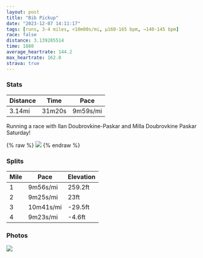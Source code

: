 ```yaml
---
layout: post
title: "Bib Pickup"
date: "2023-12-07 14:11:17"
tags: [runs, 3-4 miles, <10m00s/mi, μ160-165 bpm, →140-145 bpm]
race: false
distance: 3.139285514
time: 1880
average_heartrate: 144.2
max_heartrate: 162.0
strava: true
---
```


### Stats

| Distance | Time | Pace |
|----------|------|------|
|3.14mi|31m20s|9m59s/mi|

Running a race with Ilan Doubrovkine-Paskar and Milla Doubrovkine Paskar Saturday!

{% raw %}
<img src='https://maps.googleapis.com/maps/api/staticmap?maptype=roadmap&path=enc:g`wwFdnsbME@IoDH_@L_@@YFQTg@NM@o@WOB??Gc@CYGu@@gAUyA}@]WGMSOUa@EOqAi@eAO{AkAMO[KGGAQBD@p@_Aq@WOWEY][OWUIQc@_@e@m@qAw@Se@IKs@c@s@]o@q@eBuAsAi@k@q@USuAy@e@k@gAe@E@Sg@[UKIy@Q_@UsAm@{@u@a@Us@e@Y[WOiAaAgA[e@CWSK[MOIY[GOGq@k@MSc@Y_@{@RuACEWMb@_@?EX]n@wAAEFMcB`EFHETG@?DJL]VBNf@Dv@VNNPd@z@t@ZHDFLh@b@RVTJCv@Ar@TJHJ\z@LVVVn@b@`@h@XT\PRVb@`@PZFVb@@LBFh@FXLH?^^d@r@j@Rj@r@TLXBXJHHH@PZRPd@Zp@LPNNV^T`@LTACRX^d@^p@XPXF?LDXTNP`@NBA?ER@ZHRRAFFN`@\`AHVJPTb@JZGFGDJx@ZNb@Lx@DJF@RLNd@TVP?b@L~@`@^XXZPf@x@Vp@`@t@z@\E`@FTZQnAMh@IP[\k@`ABVLVEPM\EbACJSTOp@?HDLAHGLBd@C?z@^JLADMVOvBOr@_@t@K^Uj@G@AOBODGJ?NLHTh@b@Zd@BJFZ?j@In@MPKF?Cv@_@ZUZn@FBDIDWCA\O`@[?RIP@ZIDBb@JJDB@CNJJRv@X\d@DACe@OQ]SKCE@I`@KDSCPA?@GNCjAHFVKFAVSRCCFAD?h@Yx@Ib@AbABNB@@IQk@Cc@?qAO{@KMHn@HFj@X&key=AIzaSyC1MId7bFpkLXNAaYhBSTb8jLyiSqzbDtM&size=800x800&markers=color:yellow|label:S|40.7554,-73.99667&markers=color:green|label:F|40.754530000000024,-74.00179999999997'>
{% endraw %}

### Splits

| Mile | Pace | Elevation |
|------|------|-----------|
|1|9m56s/mi|259.2ft|
|2|9m25s/mi|23ft|
|3|10m41s/mi|-29.5ft|
|4|9m23s/mi|-4.6ft|

### Photos
<img src='https://dgtzuqphqg23d.cloudfront.net/kY0bTT7futapBRYjiqodKIXx9CI7rH0TlQiWLXG1pWk-576x768.jpg'>
